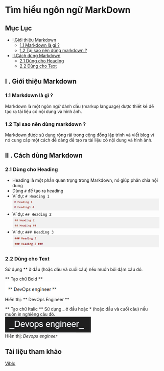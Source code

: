 # Tìm hiểu ngôn ngữ MarkDown #

## Mục Lục ##
- [I.Giới thiệu Markdown](##I.Giới-thiệu-Mardown)
    - [1.1 Markdown là gì ?](###1.1-markdown-là-gì-?)
    - [1.2 Tại sao nên dùng markdown ?](###1.2-tại-sao-nên-dùng-markdown-?)
- [II.Cách dùng Markdown ](##II.Cách-dùng-Markdown)
    - [2.1 Dùng cho Heading](###2.1-Dùng-cho-Heading)
    - [2.2 Dùng cho Text](###2.2-Dùng-cho-Text)

## I . Giới thiệu Markdown ##
### 1.1 Markdown là gì ? ###

Markdown là một ngôn ngữ đánh dấu (markup language) được thiết kế để tạo ra tài liệu có
nội dung và hình ảnh.

### 1.2 Tại sao nên dùng markdown ? ###

Markdown được sử dụng rộng rãi trong cộng đồng lập trình và viết blog vì
nó cung cấp một cách dễ dàng để tạo ra tài liệu có nội dung và hình ảnh.

## II . Cách dùng Markdown ##
### 2.1 Dùng cho Heading ###
- Heading là một phần quan trọng trong Markdown, nó giúp phân chia nội dung
- Dùng `#` để tạo ra heading
- Ví dụ: `# Heading 1`   
![Heading 1](image.png)
- Ví dụ: `## Heading 2`  
![Heading 2](image-1.png)
- Ví dụ: `### Heading 3`  
![Heading 3](image-2.png)

### 2.2 Dùng cho Text ###
Sử dụng ** ở đầu (hoặc đầu và cuối câu) nếu muốn bôi đậm câu đó.

** Tạo chữ Bold **     
![alt text](image-3.png)  
Hiển thị: ** DevOps Engineer **

** Tạo chữ Italic **
Sử dụng _ ở đầu hoặc * (hoặc đầu và cuối câu) nếu muốn in nghiêng câu đó.  
![alt text](image-4.png)  
Hiển thị: _Devops engineer_

## Tài liệu tham khảo ##
[Viblo](https://viblo.asia/helps/cach-su-dung-markdown-bxjvZYnwkJZ)



